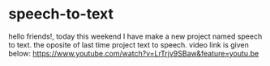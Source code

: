 # speech-to-text

hello friends!, today this weekend I have make a new project named speech to text. the oposite of last time project text to speech. video link is given below:
https://www.youtube.com/watch?v=LrTrjv9SBaw&feature=youtu.be
